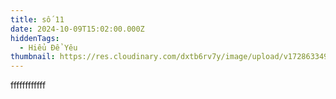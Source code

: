 ```yaml
---
title: số 11
date: 2024-10-09T15:02:00.000Z
hiddenTags:
  - Hiểu Để Yêu
thumbnail: https://res.cloudinary.com/dxtb6rv7y/image/upload/v1728633497/4_y5jdtm.jpg
---
```

ffffffffffff
